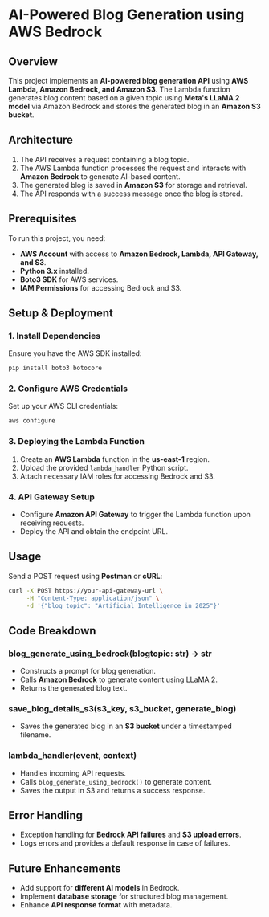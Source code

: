 # AI-Powered Blog Generation using AWS Bedrock

## Overview

This project implements an **AI-powered blog generation API** using **AWS Lambda, Amazon Bedrock, and Amazon S3**. The Lambda function generates blog content based on a given topic using **Meta's LLaMA 2 model** via Amazon Bedrock and stores the generated blog in an **Amazon S3 bucket**.

## Architecture

1. The API receives a request containing a blog topic.
2. The AWS Lambda function processes the request and interacts with **Amazon Bedrock** to generate AI-based content.
3. The generated blog is saved in **Amazon S3** for storage and retrieval.
4. The API responds with a success message once the blog is stored.

## Prerequisites

To run this project, you need:

- **AWS Account** with access to **Amazon Bedrock, Lambda, API Gateway, and S3**.
- **Python 3.x** installed.
- **Boto3 SDK** for AWS services.
- **IAM Permissions** for accessing Bedrock and S3.

## Setup & Deployment

### 1. Install Dependencies

Ensure you have the AWS SDK installed:

```sh
pip install boto3 botocore
```

### 2. Configure AWS Credentials

Set up your AWS CLI credentials:

```sh
aws configure
```

### 3. Deploying the Lambda Function

1. Create an **AWS Lambda** function in the **us-east-1** region.
2. Upload the provided `lambda_handler` Python script.
3. Attach necessary IAM roles for accessing Bedrock and S3.

### 4. API Gateway Setup

- Configure **Amazon API Gateway** to trigger the Lambda function upon receiving requests.
- Deploy the API and obtain the endpoint URL.

## Usage

Send a POST request using **Postman** or **cURL**:

```sh
curl -X POST https://your-api-gateway-url \
     -H "Content-Type: application/json" \
     -d '{"blog_topic": "Artificial Intelligence in 2025"}'
```

## Code Breakdown

### **blog\_generate\_using\_bedrock(blogtopic: str) -> str**

- Constructs a prompt for blog generation.
- Calls **Amazon Bedrock** to generate content using LLaMA 2.
- Returns the generated blog text.

### **save\_blog\_details\_s3(s3\_key, s3\_bucket, generate\_blog)**

- Saves the generated blog in an **S3 bucket** under a timestamped filename.

### **lambda\_handler(event, context)**

- Handles incoming API requests.
- Calls `blog_generate_using_bedrock()` to generate content.
- Saves the output in S3 and returns a success response.

## Error Handling

- Exception handling for **Bedrock API failures** and **S3 upload errors**.
- Logs errors and provides a default response in case of failures.

## Future Enhancements

- Add support for **different AI models** in Bedrock.
- Implement **database storage** for structured blog management.
- Enhance **API response format** with metadata.
